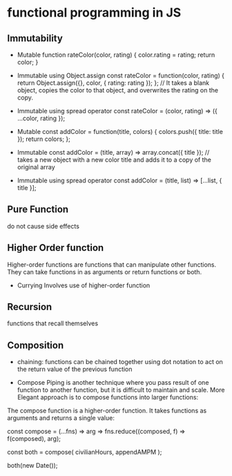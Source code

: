 # functional programming in JS

## Immutability

- Mutable
function rateColor(color, rating) {
  color.rating = rating;
  return color;
}

- Immutable using Object.assign
const rateColor = function(color, rating) {
  return Object.assign({}, color, { rating: rating });
};
// It takes a blank object, copies the color to that object, and overwrites the rating on the copy.

- Immutable using spread operator
const rateColor = (color, rating) => ({
  ...color,
  rating
});


- Mutable
const addColor = function(title, colors) {
  colors.push({ title: title });
  return colors;
};

- Immutable
const addColor = (title, array) => array.concat({ title });
// takes a new object with a new color title and adds it to a copy of the original array

- Immutable using spread operator
const addColor = (title, list) => [...list, { title }];



## Pure Function
do not cause side effects


## Higher Order function
Higher-order functions are functions that can manipulate other functions. They can take functions in as arguments or return functions or both.

- Currying
Involves use of higher-order function


## Recursion
functions that recall themselves


## Composition
- chaining: functions can be chained together using dot notation to act on the return value of the previous function


- Compose
Piping is another technique where you pass result of one function to another function, but it is difficult to maintain and scale. More Elegant approach is to compose functions into larger functions:

The compose function is a higher-order function. It takes functions as arguments and returns a single value:

const compose = (...fns) => arg =>
  fns.reduce((composed, f) => f(composed), arg);


const both = compose(
  civilianHours,
  appendAMPM
);

both(new Date());

